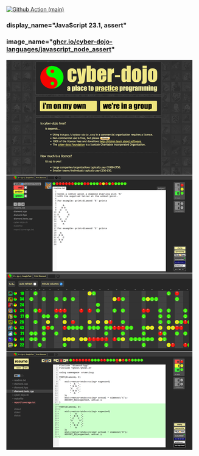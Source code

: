 [![Github Action (main)](https://github.com/cyber-dojo-start-points/javascript-assert/actions/workflows/main.yml/badge.svg)](https://github.com/cyber-dojo-start-points/javascript-assert/actions)

### display_name="JavaScript 23.1, assert"
### image_name="[ghcr.io/cyber-dojo-languages/javascript_node_assert](https://github.com/cyber-dojo-languages/javascript-assert/pkgs/container/javascript_node_assert)"

![cyber-dojo.org home page](https://github.com/cyber-dojo/cyber-dojo/blob/master/shared/home_page_snapshot.png)
